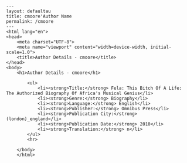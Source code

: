
    ---
    layout: defaultau
    title: cmoore'Author Name 
    permalink: /cmoore
    ---
    <html lang="en">
    <head>
        <meta charset="UTF-8">
        <meta name="viewport" content="width=device-width, initial-scale=1.0">
        <title>Author Details - cmoore</title>
    </head>
    <body>
        <h1>Author Details - cmoore</h1>
        
            <ul>
                <li><strong>Title:</strong> Fela: This Bitch Of A Life: The Authorized Biography Of Africa's Musical Genius</li>
                <li><strong>Genre:</strong> Biography</li>
                <li><strong>Language:</strong> English</li>
                <li><strong>Publisher:</strong> Omnibus Press</li>
                <li><strong>Publication City:</strong> (london)_england</li>
                <li><strong>Publication Date:</strong> 2010</li>
                <li><strong>Translation:</strong> n</li>
            </ul>
            <hr>
            
        </body>
        </html>
        